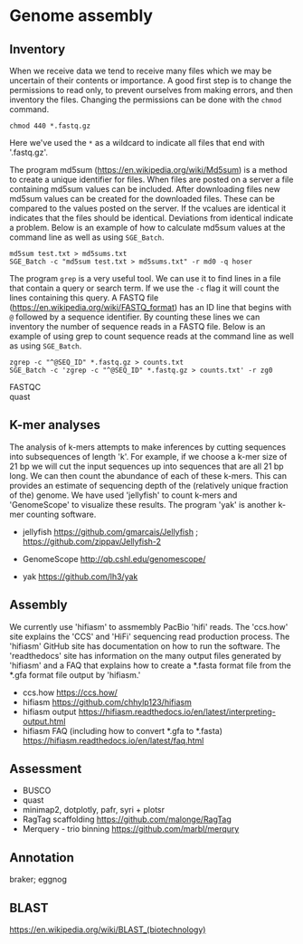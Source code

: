 # Genome assembly


## Inventory

When we receive data we tend to receive many files which we may be uncertain of their contents or importance.
A good first step is to change the permissions to read only, to prevent ourselves from making errors, and then inventory the files.
Changing the permissions can be done with the `chmod` command.


```
chmod 440 *.fastq.gz
```

Here we've used the `*` as a wildcard to indicate all files that end with '.fastq.gz'.


The program md5sum (https://en.wikipedia.org/wiki/Md5sum) is a method to create a unique identifier for files.
When files are posted on a server a file containing md5sum values can be included.
After downloading files new md5sum values can be created for the downloaded files.
These can be compared to the values posted on the server.
If the vcalues are identical it indicates that the files should be identical.
Deviations from identical indicate a problem.
Below is an example of how to calculate md5sum values at the command line as well as using `SGE_Batch`.


```
md5sum test.txt > md5sums.txt
SGE_Batch -c "md5sum test.txt > md5sums.txt" -r md0 -q hoser
```


The program `grep` is a very useful tool.
We can use it to find lines in a file that contain a query or search term.
If we use the `-c` flag it will count the lines containing this query.
A FASTQ file (https://en.wikipedia.org/wiki/FASTQ_format) has an ID line that begins with `@` followed by a sequence identifier.
By counting these lines we can inventory the number of sequence reads in a FASTQ file.
Below is an example of using grep to count sequence reads at the command line as well as using `SGE_Batch`.


```
zgrep -c "^@SEQ_ID" *.fastq.gz > counts.txt
SGE_Batch -c 'zgrep -c "^@SEQ_ID" *.fastq.gz > counts.txt' -r zg0
```

FASTQC    
quast    


## K-mer analyses

The analysis of k-mers attempts to make inferences by cutting sequences into subsequences of length 'k'.
For example, if we choose a k-mer size of 21 bp we will cut the input sequences up into sequences that are all 21 bp long.
We can then count the abundance of each of these k-mers.
This can provides an estimate of sequencing depth of the (relatively unique fraction of the) genome.
We have used 'jellyfish' to count k-mers and 'GenomeScope' to visualize these results.
The program 'yak' is another k-mer counting software.


- jellyfish https://github.com/gmarcais/Jellyfish ; https://github.com/zippav/Jellyfish-2
- GenomeScope http://qb.cshl.edu/genomescope/

- yak https://github.com/lh3/yak


## Assembly

We currently use 'hifiasm' to assmembly PacBio 'hifi' reads.
The 'ccs.how' site explains the 'CCS' and 'HiFi' sequencing read production process.
The 'hifiasm' GitHub site has documentation on how to run the software.
The 'readthedocs' site has information on the many output files generated by 'hifiasm' and a FAQ that explains how to create a \*.fasta format file from the \*.gfa format file output by 'hifiasm.'

- ccs.how https://ccs.how/
- hifiasm https://github.com/chhylp123/hifiasm
- hifiasm output https://hifiasm.readthedocs.io/en/latest/interpreting-output.html
- hifiasm FAQ (including how to convert *.gfa to *.fasta) https://hifiasm.readthedocs.io/en/latest/faq.html


## Assessment

- BUSCO
- quast
- minimap2, dotplotly, pafr, syri + plotsr
- RagTag scaffolding https://github.com/malonge/RagTag
- Merquery - trio binning https://github.com/marbl/merqury


## Annotation

braker;
eggnog


## BLAST

https://en.wikipedia.org/wiki/BLAST_(biotechnology)



